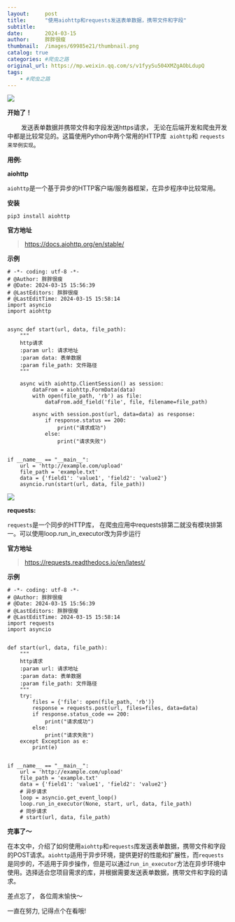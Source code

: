 ```yaml
---
layout:     post
title:      "使用aiohttp和requests发送表单数据，携带文件和字段"
subtitle:   
date:       2024-03-15
author:     胖胖很瘦
thumbnail:  /images/69985e21/thumbnail.png
catalog: true
categories: #爬虫之路
original_url: https://mp.weixin.qq.com/s/v1fyySu504XMZgAObLdupQ
tags:
    - #爬虫之路
---
```


![](/images/69985e21/1.png)

**开始了！**

        发送表单数据并携带文件和字段发送https请求， 无论在后端开发和爬虫开发中都是比较常见的。这篇使用Python中两个常用的HTTP库  `aiohttp`和 `requests` `来举例实现`。

**用例:**

**aiohttp**

`aiohttp`是一个基于异步的HTTP客户端/服务器框架，在异步程序中比较常用。

**安装**

```
pip3 install aiohttp
```

**官方地址**

> https://docs.aiohttp.org/en/stable/

**示例**

```
# -*- coding: utf-8 -*-  
# @Author: 胖胖很瘦  
# @Date: 2024-03-15 15:56:39  
# @LastEditors: 胖胖很瘦  
# @LastEditTime: 2024-03-15 15:58:14  
import asyncio  
import aiohttp  
  
  
async def start(url, data, file_path):  
    """  
    http请求  
    :param url: 请求地址  
    :param data: 表单数据  
    :param file_path: 文件路径  
    """  
      
    async with aiohttp.ClientSession() as session:  
        dataFrom = aiohttp.FormData(data)  
        with open(file_path, 'rb') as file:  
            dataFrom.add_field('file', file, filename=file_path)  
          
        async with session.post(url, data=data) as response:  
            if response.status == 200:  
                print("请求成功")  
            else:  
                print("请求失败")  
  
  
if __name__ == "__main__":  
    url = 'http://example.com/upload'  
    file_path = 'example.txt'  
    data = {'field1': 'value1', 'field2': 'value2'}  
    asyncio.run(start(url, data, file_path))
```

![](/images/69985e21/2.png)

**requests:**

`requests`是一个同步的HTTP库， 在爬虫应用中requests排第二就没有模块排第一。可以使用loop.run\_in\_executor改为异步运行

**官方地址**

> https://requests.readthedocs.io/en/latest/

**示例**

```
# -*- coding: utf-8 -*-  
# @Author: 胖胖很瘦  
# @Date: 2024-03-15 15:56:39  
# @LastEditors: 胖胖很瘦  
# @LastEditTime: 2024-03-15 15:58:14  
import requests  
import asyncio  
  
  
def start(url, data, file_path):  
    """  
    http请求  
    :param url: 请求地址  
    :param data: 表单数据  
    :param file_path: 文件路径  
    """  
    try:  
        files = {'file': open(file_path, 'rb')}  
        response = requests.post(url, files=files, data=data)  
        if response.status_code == 200:  
            print("请求成功")  
        else:  
            print("请求失败")  
    except Exception as e:  
        print(e)  
  
  
if __name__ == "__main__":  
    url = 'http://example.com/upload'  
    file_path = 'example.txt'  
    data = {'field1': 'value1', 'field2': 'value2'}  
    # 异步请求  
    loop = asyncio.get_event_loop()  
    loop.run_in_executor(None, start, url, data, file_path)  
    # 同步请求  
    # start(url, data, file_path)
```

**完事了～**

在本文中，介绍了如何使用`aiohttp`和`requests`库发送表单数据，携带文件和字段的POST请求。`aiohttp`适用于异步环境，提供更好的性能和扩展性，而`requests`是同步的，不适用于异步操作，但是可以通过`run_in_executor`方法在异步环境中使用。选择适合您项目需求的库，并根据需要发送表单数据，携带文件和字段的请求。

差点忘了， 各位周末愉快～

一直在努力, 记得点个在看哦!

​​